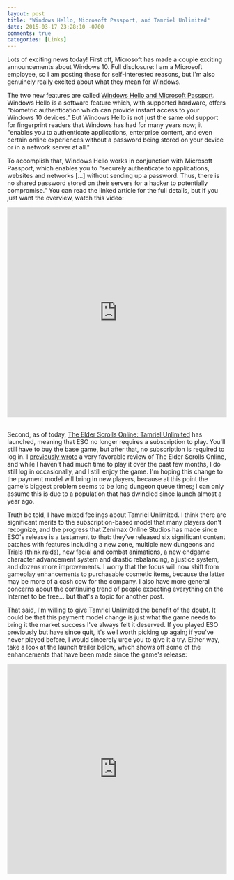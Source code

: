 ```yaml
---
layout: post
title: "Windows Hello, Microsoft Passport, and Tamriel Unlimited"
date: 2015-03-17 23:28:10 -0700
comments: true
categories: [Links]
---
```


Lots of exciting news today! First off, Microsoft has made a couple exciting announcements about
Windows 10. Full disclosure: I am a Microsoft employee, so I am posting these for self-interested
reasons, but I'm also genuinely really excited about what they mean for Windows.

The two new features are called [Windows Hello and Microsoft Passport](http://blogs.windows.com/bloggingwindows/2015/03/17/making-windows-10-more-personal-and-more-secure-with-windows-hello/).
Windows Hello is a software feature which, with supported hardware, offers "biometric authentication
which can provide instant access to your Windows 10 devices." But Windows Hello is not just the same
old support for fingerprint readers that Windows has had for many years now; it "enables you to
authenticate applications, enterprise content, and even certain online experiences without a
password being stored on your device or in a network server at all."

To accomplish that, Windows Hello works in conjunction with Microsoft Passport, which enables you to
"securely authenticate to applications, websites and networks [...] without sending up a password.
Thus, there is no shared password stored on their servers for a hacker to potentially compromise."
You can read the linked article for the full details, but if you just want the overview, watch this
video:

<div style="position: relative; height: 480px;">
<iframe width="854" height="480" src="https://www.youtube.com/embed/1AsoSnOmhvU" frameborder="0"
allowfullscreen style="position: absolute; top: 0; left: 0; width: 100%; height: 100%"></iframe>
</div><br />

Second, as of today, [The Elder Scrolls Online: Tamriel Unlimited](http://www.elderscrollsonline.com/en-us/news/post/2015/03/17/welcome-to-tamriel-unlimited)
has launched, meaning that ESO no longer requires a subscription to play. You'll still have to buy
the base game, but after that, no subscription is required to log in. I
[previously wrote](/entry/2014/05/18/the-elder-scrolls-online/) a very favorable review of The
Elder Scrolls Online, and while I haven't had much time to play it over the past few months, I do
still log in occasionally, and I still enjoy the game. I'm hoping this change to the payment model
will bring in new players, because at this point the game's biggest problem seems to be long dungeon
queue times; I can only assume this is due to a population that has dwindled since launch
almost a year ago.

Truth be told, I have mixed feelings about Tamriel Unlimited. I think there are significant merits
to the subscription-based model that many players don't recognize, and the progress that Zenimax
Online Studios has made since ESO's release is a testament to that: they've released six significant
content patches with features including a new zone, multiple new dungeons and Trials (think raids),
new facial and combat animations, a new endgame character advancement system and drastic
rebalancing, a justice system, and dozens more improvements. I worry that the focus will now shift
from gameplay enhancements to purchasable cosmetic items, because the latter may be more of a cash
cow for the company. I also have more general concerns about the continuing trend of people
expecting everything on the Internet to be free... but that's a topic for another post.

That said, I'm willing to give Tamriel Unlimited the benefit of the doubt. It could be that this
payment model change is just what the game needs to bring it the market success I've always felt it
deserved. If you played ESO previously but have since quit, it's well worth picking up again; if
you've never played before, I would sincerely urge you to give it a try. Either way, take a look at
the launch trailer below, which shows off some of the enhancements that have been made since the
game's release:

<div style="position: relative; height: 480px;">
<iframe width="854" height="480" src="https://www.youtube.com/embed/D0c08A3vswQ" frameborder="0"
allowfullscreen style="position: absolute; top: 0; left: 0; width: 100%; height: 100%"></iframe>
</div><br />
